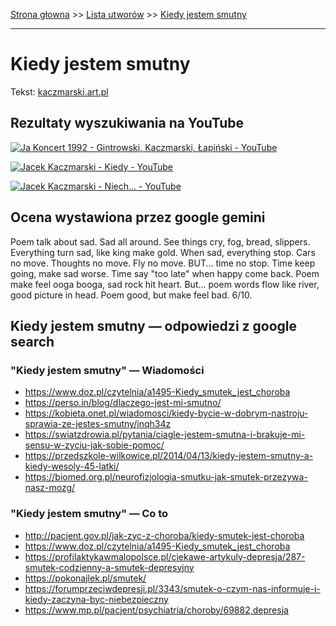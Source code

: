 [Strona głowna](../index.md) >> [Lista utworów](../list.md) >> [Kiedy jestem smutny](205.md)

---

# Kiedy jestem smutny

Tekst: [kaczmarski.art.pl](https://www.kaczmarski.art.pl/tworczosc/wiersze/kiedy-jestem-smutny/)

## Rezultaty wyszukiwania na YouTube

[![Ja Koncert 1992 - Gintrowski, Kaczmarski, Łapiński - YouTube](http://img.youtube.com/vi/O_eYztVDVcw/0.jpg)](https://www.youtube.com/watch?v=O_eYztVDVcw "Ja Koncert 1992 - Gintrowski, Kaczmarski, Łapiński - YouTube")

[![Jacek Kaczmarski - Kiedy - YouTube](http://img.youtube.com/vi/Ka-rqH4g2Ps/0.jpg)](https://www.youtube.com/watch?v=Ka-rqH4g2Ps "Jacek Kaczmarski - Kiedy - YouTube")

[![Jacek Kaczmarski - Niech... - YouTube](http://img.youtube.com/vi/gxBqxAa5h6s/0.jpg)](https://www.youtube.com/watch?v=gxBqxAa5h6s "Jacek Kaczmarski - Niech... - YouTube")

## Ocena wystawiona przez google gemini

Poem talk about sad. Sad all around. See things cry, fog, bread, slippers. Everything turn sad, like king make gold. When sad, everything stop. Cars no move. Thoughts no move. Fly no move. BUT... time no stop. Time keep going, make sad worse. Time say "too late" when happy come back. Poem make feel ooga booga, sad rock hit heart. But... poem words flow like river, good picture in head. Poem good, but make feel bad. 6/10.


## Kiedy jestem smutny — odpowiedzi z google search

### "Kiedy jestem smutny" — Wiadomości

 - <https://www.doz.pl/czytelnia/a1495-Kiedy_smutek_jest_choroba>
 - <https://perso.in/blog/dlaczego-jest-mi-smutno/>
 - <https://kobieta.onet.pl/wiadomosci/kiedy-bycie-w-dobrym-nastroju-sprawia-ze-jestes-smutny/jnqh34z>
 - <https://swiatzdrowia.pl/pytania/ciagle-jestem-smutna-i-brakuje-mi-sensu-w-zyciu-jak-sobie-pomoc/>
 - <https://przedszkole-wilkowice.pl/2014/04/13/kiedy-jestem-smutny-a-kiedy-wesoly-45-latki/>
 - <https://biomed.org.pl/neurofizjologia-smutku-jak-smutek-przezywa-nasz-mozg/>

### "Kiedy jestem smutny" — Co to

 - <http://pacjent.gov.pl/jak-zyc-z-choroba/kiedy-smutek-jest-choroba>
 - <https://www.doz.pl/czytelnia/a1495-Kiedy_smutek_jest_choroba>
 - <https://profilaktykawmalopolsce.pl/ciekawe-artykuly-depresja/287-smutek-codzienny-a-smutek-depresyjny>
 - <https://pokonajlek.pl/smutek/>
 - <https://forumprzeciwdepresji.pl/3343/smutek-o-czym-nas-informuje-i-kiedy-zaczyna-byc-niebezpieczny>
 - <https://www.mp.pl/pacjent/psychiatria/choroby/69882,depresja>

